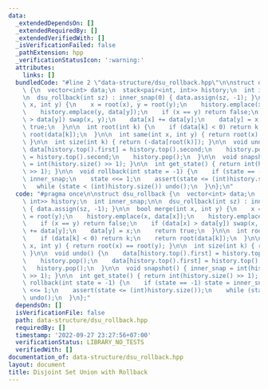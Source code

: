 ```yaml
---
data:
  _extendedDependsOn: []
  _extendedRequiredBy: []
  _extendedVerifiedWith: []
  _isVerificationFailed: false
  _pathExtension: hpp
  _verificationStatusIcon: ':warning:'
  attributes:
    links: []
  bundledCode: "#line 2 \"data-structure/dsu_rollback.hpp\"\n\nstruct dsu_rollback\
    \ {\n  vector<int> data;\n  stack<pair<int, int>> history;\n  int inner_snap;\n\
    \n  dsu_rollback(int sz) : inner_snap(0) { data.assign(sz, -1); }\n\n  bool merge(int\
    \ x, int y) {\n    x = root(x), y = root(y);\n    history.emplace(x, data[x]);\n\
    \    history.emplace(y, data[y]);\n    if (x == y) return false;\n    if (data[x]\
    \ > data[y]) swap(x, y);\n    data[x] += data[y];\n    data[y] = x;\n    return\
    \ true;\n  }\n\n  int root(int k) {\n    if (data[k] < 0) return k;\n    return\
    \ root(data[k]);\n  }\n\n  int same(int x, int y) { return root(x) == root(y);\
    \ }\n\n  int size(int k) { return (-data[root(k)]); }\n\n  void undo() {\n   \
    \ data[history.top().first] = history.top().second;\n    history.pop();\n    data[history.top().first]\
    \ = history.top().second;\n    history.pop();\n  }\n\n  void snapshot() { inner_snap\
    \ = int(history.size() >> 1); }\n\n  int get_state() { return int(history.size()\
    \ >> 1); }\n\n  void rollback(int state = -1) {\n    if (state == -1) state =\
    \ inner_snap;\n    state <<= 1;\n    assert(state <= (int)history.size());\n \
    \   while (state < (int)history.size()) undo();\n  }\n};\n"
  code: "#pragma once\n\nstruct dsu_rollback {\n  vector<int> data;\n  stack<pair<int,\
    \ int>> history;\n  int inner_snap;\n\n  dsu_rollback(int sz) : inner_snap(0)\
    \ { data.assign(sz, -1); }\n\n  bool merge(int x, int y) {\n    x = root(x), y\
    \ = root(y);\n    history.emplace(x, data[x]);\n    history.emplace(y, data[y]);\n\
    \    if (x == y) return false;\n    if (data[x] > data[y]) swap(x, y);\n    data[x]\
    \ += data[y];\n    data[y] = x;\n    return true;\n  }\n\n  int root(int k) {\n\
    \    if (data[k] < 0) return k;\n    return root(data[k]);\n  }\n\n  int same(int\
    \ x, int y) { return root(x) == root(y); }\n\n  int size(int k) { return (-data[root(k)]);\
    \ }\n\n  void undo() {\n    data[history.top().first] = history.top().second;\n\
    \    history.pop();\n    data[history.top().first] = history.top().second;\n \
    \   history.pop();\n  }\n\n  void snapshot() { inner_snap = int(history.size()\
    \ >> 1); }\n\n  int get_state() { return int(history.size() >> 1); }\n\n  void\
    \ rollback(int state = -1) {\n    if (state == -1) state = inner_snap;\n    state\
    \ <<= 1;\n    assert(state <= (int)history.size());\n    while (state < (int)history.size())\
    \ undo();\n  }\n};"
  dependsOn: []
  isVerificationFile: false
  path: data-structure/dsu_rollback.hpp
  requiredBy: []
  timestamp: '2022-09-27 23:27:56+07:00'
  verificationStatus: LIBRARY_NO_TESTS
  verifiedWith: []
documentation_of: data-structure/dsu_rollback.hpp
layout: document
title: Disjoint Set Union with Rollback
---
```

